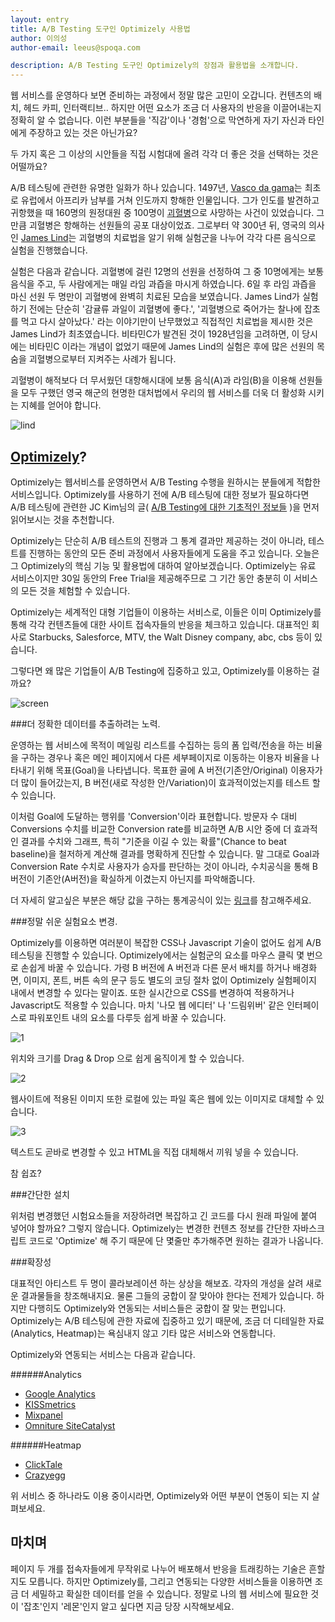 ```yaml
---
layout: entry
title: A/B Testing 도구인 Optimizely 사용법
author: 이의성
author-email: leeus@spoqa.com

description: A/B Testing 도구인 Optimizely의 장점과 활용법을 소개합니다.
---
```




웹 서비스를 운영하다 보면 준비하는 과정에서 정말 많은 고민이 오갑니다. 컨텐츠의 배치, 헤드 카피, 인터랙티브.. 하지만 어떤 요소가 조금 더 사용자의 반응을 이끌어내는지 정확히 알 수 없습니다. 이런 부분들을 '직감'이나 '경험'으로 막연하게 자기 자신과 타인에게 주장하고 있는 것은 아닌가요?

두 가지 혹은 그 이상의 시안들을 직접 시험대에 올려 각각 더 좋은 것을 선택하는 것은 어떨까요? 

A/B 테스팅에 관련한 유명한 일화가 하나 있습니다. 1497년, [Vasco da gama](http://ko.wikipedia.org/wiki/%EB%B0%94%EC%8A%A4%EC%BF%A0_%EB%8B%A4_%EA%B0%80%EB%A7%88)는 최초로 유럽에서 아프리카 남부를 거쳐 인도까지 항해한 인물입니다. 그가 인도를 발견하고 귀항했을 때 160명의 원정대원 중 100명이 [괴혈병](http://ko.wikipedia.org/wiki/%EA%B4%B4%ED%98%88%EB%B3%91)으로 사망하는 사건이 있었습니다. 그만큼 괴혈병은 항해하는 선원들의 공포 대상이었죠. 그로부터 약 300년 뒤, 영국의 의사인 [James Lind](http://en.wikipedia.org/wiki/James_Lind)는 괴혈병의 치료법을 알기 위해 실험군을 나누어 각각 다른 음식으로 실험을 진행했습니다. 

실험은 다음과 같습니다. 괴혈병에 걸린 12명의 선원을 선정하여 그 중 10명에게는 보통 음식을 주고, 두 사람에게는 매일 라임 과즙을 마시게 하였습니다. 6일 후 라임 과즙을 마신 선원 두 명만이 괴혈병에 완벽히 치료된 모습을 보였습니다. James Lind가 실험하기 전에는 단순히 '감귤류 과일이 괴혈병에 좋다.', '괴혈병으로 죽어가는 찰나에 잡초를 먹고 다시 살아났다.' 라는 이야기만이 난무했었고 직접적인 치료법을 제시한 것은 James Lind가 최초였습니다.  비타민C가 발견된 것이 1928년임을 고려하면, 이 당시에는 비타민C 이라는 개념이 없었기 때문에 James Lind의 실험은 후에 많은 선원의 목숨을 괴혈병으로부터 지켜주는 사례가 됩니다.

괴혈병이 해적보다 더 무서웠던 대항해시대에 보통 음식(A)과 라임(B)을 이용해 선원들을 모두 구했던 영국 해군의 현명한 대처법에서 우리의 웹 서비스를 더욱 더 활성화 시키는 지혜를 얻어야 합니다. 


![lind](/images/2013-06-24/lind.jpg)


## [Optimizely](http://optimizely.com)?

Optimizely는 웹서비스를 운영하면서 A/B Testing 수행을 원하시는 분들에게 적합한 서비스입니다. Optimizely를 사용하기 전에 A/B 테스팅에 대한 정보가 필요하다면 A/B 테스팅에 관련한 JC Kim님의 글( [A/B Testing에 대한 기초적인 정보들](http://spoqa.github.io/2012/05/15/ab-testing-basic.html) )을 먼저 읽어보시는 것을 추천합니다. 

Optimizely는 단순히 A/B 테스트의 진행과 그 통계 결과만 제공하는 것이 아니라, 테스트를 진행하는 동안의 모든 준비 과정에서 사용자들에게 도움을 주고 있습니다. 오늘은 그 Optimizely의 핵심 기능 및 활용법에 대하여 알아보겠습니다. Optimizely는 유료 서비스이지만 30일 동안의 Free Trial을 제공해주므로 그 기간 동안 충분히 이 서비스의 모든 것을 체험할 수 있습니다.

Optimizely는 세계적인 대형 기업들이 이용하는 서비스로, 이들은 이미 Optimizely를 통해 각각 컨텐츠들에 대한 사이트 접속자들의 반응을 체크하고 있습니다. 대표적인 회사로 Starbucks, Salesforce, MTV, the Walt Disney company, abc, cbs 등이 있습니다. 

그렇다면 왜 많은 기업들이 A/B Testing에 집중하고 있고, Optimizely를 이용하는 걸까요?

![screen](/images/2013-06-24/optimizely.jpg)



###더 정확한 데이터를 추출하려는 노력.

운영하는 웹 서비스에 목적이 메일링 리스트를 수집하는 등의 폼 입력/전송을 하는 비율을 구하는 경우나 혹은 메인 페이지에서 다른 세부페이지로 이동하는 이용자 비율을 나타내기 위해 목표(Goal)을 나타냅니다. 목표한 골에 A 버전(기존안/Original) 이용자가 더 많이 들어갔는지, B 버전(새로 작성한 안/Variation)이 효과적이었는지를 테스트 할 수 있습니다. 

이처럼 Goal에 도달하는 행위를 'Conversion'이라 표현합니다. 방문자 수 대비 Conversions 수치를 비교한 Conversion rate를 비교하면 A/B 시안 중에 더 효과적인 결과를 수치와 그래프, 특히 "기준을 이길 수 있는 확률"(Chance to beat baseline)을 철저하게 계산해 결과를 명확하게 진단할 수 있습니다. 말 그대로 Goal과 Conversion Rate 수치로 사용자가 승자를 판단하는 것이 아니라, 수치공식을 통해 B 버전이 기존안(A버전)을 확실하게 이겼는지 아닌지를 파악해줍니다.

더 자세히 알고싶은 부분은 해당 값을 구하는 통계공식이 있는 [링크](http://support.optimizely.com/customer/portal/articles/469316-what-does-%22chance-to-beat-baseline%22-actually-mean-)를 참고해주세요.



###정말 쉬운 실험요소 변경.



Optimizely를 이용하면 여러분이 복잡한 CSS나 Javascript 기술이 없어도 쉽게 A/B 테스팅을 진행할 수 있습니다. Optimizely에서는 실험군의 요소를 마우스 클릭 몇 번으로 손쉽게 바꿀 수 있습니다. 가령 B 버전에 A 버전과 다른 문서 배치를 하거나 배경화면, 이미지, 폰트, 버튼 속의 문구 등도 별도의 코딩 절차 없이 Optimizely 실험페이지 내에서 변경할 수 있다는 말이죠. 또한 실시간으로 CSS를 변경하여 적용하거나 Javascript도 적용할 수 있습니다. 마치 '나모 웹 에디터' 나 '드림위버' 같은 인터페이스로 파워포인트 내의 요소를 다루듯 쉽게 바꿀 수 있습니다.



![1](/images/2013-06-24/1.png)

위치와 크기를 Drag & Drop 으로 쉽게 움직이게 할 수 있습니다.

![2](/images/2013-06-24/2.jpg)

웹사이트에 적용된 이미지 또한 로컬에 있는 파일 혹은 웹에 있는 이미지로 대체할 수 있습니다.

![3](/images/2013-06-24/3.jpg)

텍스트도 곧바로 변경할 수 있고 HTML을 직접 대체해서 끼워 넣을 수 있습니다.

참 쉽죠?


###간단한 설치

위처럼 변경했던 시험요소들을 저장하려면 복잡하고 긴 코드를 다시 원래 파일에 붙여 넣어야 할까요? 그렇지 않습니다. Optimizely는 변경한 컨텐츠 정보를 간단한 자바스크립트 코드로 'Optimize' 해 주기 때문에 단 몇줄만 추가해주면 원하는 결과가 나옵니다.





###확장성

대표적인 아티스트 두 명이 콜라보레이션 하는 상상을 해보죠. 각자의 개성을 살려 새로운 결과물들을 창조해내지요. 물론 그들의 궁합이 잘 맞아야 한다는 전제가 있습니다. 하지만 다행히도 Optimizely와 연동되는 서비스들은 궁합이 잘 맞는 편입니다. Optimizely는 A/B 테스팅에 관한 자료에 집중하고 있기 때문에, 조금 더 디테일한 자료(Analytics, Heatmap)는 욕심내지 않고 기타 많은 서비스와 연동합니다.


Optimizely와 연동되는 서비스는 다음과 같습니다.


######Analytics
* [Google Analytics](http://www.google.com/analytics/)
* [KISSmetrics](https://www.kissmetrics.com/)
* [Mixpanel](https://mixpanel.com/)
* [Omniture SiteCatalyst](http://www.omniture.com/ko/products/web_analytics/sitecatalyst)


######Heatmap
* [ClickTale](http://www.clicktale.com/)
* [Crazyegg](http://crazyegg.com/)


위 서비스 중 하나라도 이용 중이시라면, Optimizely와 어떤 부분이 연동이 되는 지 살펴보세요.



## 마치며

페이지 두 개를 접속자들에게 무작위로 나누어 배포해서 반응을 트래킹하는 기술은 흔할지도 모릅니다. 하지만 Optimizely를, 그리고 연동되는 다양한 서비스들을 이용하면 조금 더 세밀하고 확실한 데이터를 얻을 수 있습니다. 정말로 나의 웹 서비스에 필요한 것이 '잡초'인지 '레몬'인지 알고 싶다면 지금 당장 시작해보세요.
